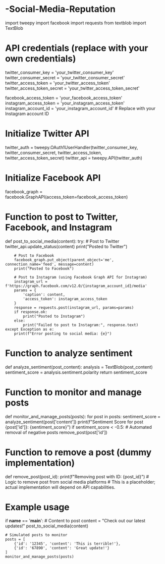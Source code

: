 # -Social-Media-Reputation
import tweepy
import facebook
import requests
from textblob import TextBlob

# API credentials (replace with your own credentials)
twitter_consumer_key = 'your_twitter_consumer_key'
twitter_consumer_secret = 'your_twitter_consumer_secret'
twitter_access_token = 'your_twitter_access_token'
twitter_access_token_secret = 'your_twitter_access_token_secret'

facebook_access_token = 'your_facebook_access_token'
instagram_access_token = 'your_instagram_access_token'
instagram_account_id = 'your_instagram_account_id'  # Replace with your Instagram account ID

# Initialize Twitter API
twitter_auth = tweepy.OAuth1UserHandler(twitter_consumer_key, twitter_consumer_secret, twitter_access_token, twitter_access_token_secret)
twitter_api = tweepy.API(twitter_auth)

# Initialize Facebook API
facebook_graph = facebook.GraphAPI(access_token=facebook_access_token)

# Function to post to Twitter, Facebook, and Instagram
def post_to_social_media(content):
    try:
        # Post to Twitter
        twitter_api.update_status(content)
        print("Posted to Twitter")

        # Post to Facebook
        facebook_graph.put_object(parent_object='me', connection_name='feed', message=content)
        print("Posted to Facebook")

        # Post to Instagram (using Facebook Graph API for Instagram)
        instagram_url = f'https://graph.facebook.com/v12.0/{instagram_account_id}/media'
        params = {
            'caption': content,
            'access_token': instagram_access_token
        }
        response = requests.post(instagram_url, params=params)
        if response.ok:
            print("Posted to Instagram")
        else:
            print("Failed to post to Instagram:", response.text)
    except Exception as e:
        print(f"Error posting to social media: {e}")

# Function to analyze sentiment
def analyze_sentiment(post_content):
    analysis = TextBlob(post_content)
    sentiment_score = analysis.sentiment.polarity
    return sentiment_score

# Function to monitor and manage posts
def monitor_and_manage_posts(posts):
    for post in posts:
        sentiment_score = analyze_sentiment(post['content'])
        print(f"Sentiment Score for post {post['id']}: {sentiment_score}")
        if sentiment_score < -0.5:
            # Automated removal of negative posts
            remove_post(post['id'])

# Function to remove a post (dummy implementation)
def remove_post(post_id):
    print(f"Removing post with ID: {post_id}")
    # Logic to remove post from social media platforms
    # This is a placeholder; actual implementation will depend on API capabilities.

# Example usage
if __name__ == '__main__':
    # Content to post
    content = "Check out our latest updates!"
    post_to_social_media(content)

    # Simulated posts to monitor
    posts = [
        {'id': '12345', 'content': 'This is terrible!'},
        {'id': '67890', 'content': 'Great update!'}
    ]
    monitor_and_manage_posts(posts)

